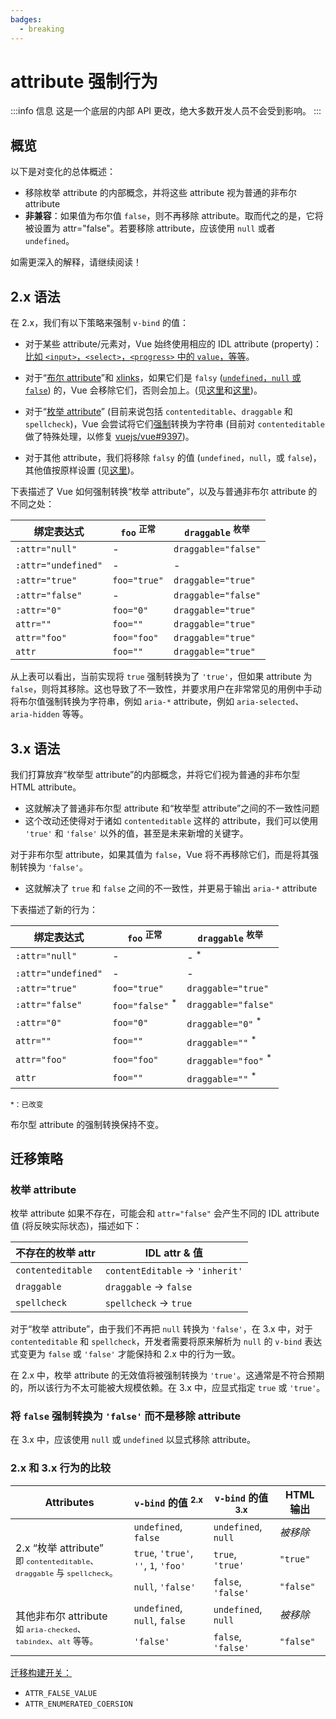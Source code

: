 ```yaml
---
badges:
  - breaking
---
```


# attribute 强制行为 <MigrationBadges :badges="$frontmatter.badges" />

:::info 信息
这是一个底层的内部 API 更改，绝大多数开发人员不会受到影响。
:::

## 概览

以下是对变化的总体概述：

- 移除枚举 attribute 的内部概念，并将这些 attribute 视为普通的非布尔 attribute
- **非兼容**：如果值为布尔值 `false`，则不再移除 attribute。取而代之的是，它将被设置为 attr="false"。若要移除 attribute，应该使用 `null` 或者 `undefined`。

如需更深入的解释，请继续阅读！

## 2.x 语法

在 2.x，我们有以下策略来强制 `v-bind` 的值：

- 对于某些 attribute/元素对，Vue 始终使用相应的 IDL attribute (property)：[比如 `<input>`，`<select>`，`<progress>` 中的 `value`，等等](https://github.com/vuejs/vue/blob/bad3c326a3f8b8e0d3bcf07917dc0adf97c32351/src/platforms/web/util/attrs.js#L11-L18)。

- 对于“[布尔 attribute](https://github.com/vuejs/vue/blob/bad3c326a3f8b8e0d3bcf07917dc0adf97c32351/src/platforms/web/util/attrs.js#L33-L40)”和 [xlinks](https://github.com/vuejs/vue/blob/bad3c326a3f8b8e0d3bcf07917dc0adf97c32351/src/platforms/web/util/attrs.js#L44-L46)，如果它们是 `falsy` ([`undefined`，`null` 或 `false`](https://github.com/vuejs/vue/blob/bad3c326a3f8b8e0d3bcf07917dc0adf97c32351/src/platforms/web/util/attrs.js#L52-L54)) 的，Vue 会移除它们，否则会加上。(见[这里](https://github.com/vuejs/vue/blob/bad3c326a3f8b8e0d3bcf07917dc0adf97c32351/src/platforms/web/runtime/modules/attrs.js#L66-L77)和[这里](https://github.com/vuejs/vue/blob/bad3c326a3f8b8e0d3bcf07917dc0adf97c32351/src/platforms/web/runtime/modules/attrs.js#L81-L85))。

- 对于“[枚举 attribute](https://github.com/vuejs/vue/blob/bad3c326a3f8b8e0d3bcf07917dc0adf97c32351/src/platforms/web/util/attrs.js#L20)” (目前来说包括 `contenteditable`、`draggable` 和 `spellcheck`)，Vue 会尝试将它们[强制](https://github.com/vuejs/vue/blob/bad3c326a3f8b8e0d3bcf07917dc0adf97c32351/src/platforms/web/util/attrs.js#L24-L31)转换为字符串 (目前对 `contenteditable` 做了特殊处理，以修复 [vuejs/vue#9397](https://github.com/vuejs/vue/issues/9397))。

-  对于其他 attribute，我们将移除 `falsy` 的值 (`undefined`，`null`，或 `false`)，其他值按原样设置 (见[这里](https://github.com/vuejs/vue/blob/bad3c326a3f8b8e0d3bcf07917dc0adf97c32351/src/platforms/web/runtime/modules/attrs.js#L92-L113))。

下表描述了 Vue 如何强制转换“枚举 attribute”，以及与普通非布尔 attribute 的不同之处：

| 绑定表达式           | `foo` <sup>正常</sup>   | `draggable` <sup>枚举</sup>       |
| ------------------- | ----------------------- | --------------------------------- |
| `:attr="null"`      | -                       | `draggable="false"`               |
| `:attr="undefined"` | -                       | -                                 |
| `:attr="true"`      | `foo="true"`            | `draggable="true"`                |
| `:attr="false"`     | -                       | `draggable="false"`               |
| `:attr="0"`         | `foo="0"`               | `draggable="true"`                |
| `attr=""`           | `foo=""`                | `draggable="true"`                |
| `attr="foo"`        | `foo="foo"`             | `draggable="true"`                |
| `attr`              | `foo=""`                | `draggable="true"`                |


从上表可以看出，当前实现将 `true` 强制转换为了 `'true'`，但如果 attribute 为 `false`，则将其移除。这也导致了不一致性，并要求用户在非常常见的用例中手动将布尔值强制转换为字符串，例如
 `aria-*` attribute，例如 `aria-selected`、`aria-hidden` 等等。

## 3.x 语法

我们打算放弃“枚举型 attribute”的内部概念，并将它们视为普通的非布尔型 HTML attribute。

- 这就解决了普通非布尔型 attribute 和“枚举型 attribute”之间的不一致性问题
- 这个改动还使得对于诸如 `contenteditable` 这样的 attribute，我们可以使用 `'true'` 和 `'false'` 以外的值，甚至是未来新增的关键字。

对于非布尔型 attribute，如果其值为 `false`，Vue 将不再移除它们，而是将其强制转换为 `'false'`。

- 这就解决了 `true` 和 `false` 之间的不一致性，并更易于输出 `aria-*` attribute

下表描述了新的行为：

| 绑定表达式       | `foo` <sup>正常</sup>    | `draggable` <sup>枚举</sup> |
| ------------------- | -------------------------- | --------------------------------- |
| `:attr="null"`      | -                          | - <sup>*</sup>                    |
| `:attr="undefined"` | -                          | -                                 |
| `:attr="true"`      | `foo="true"`               | `draggable="true"`                |
| `:attr="false"`     | `foo="false"` <sup>*</sup> | `draggable="false"`               |
| `:attr="0"`         | `foo="0"`                  | `draggable="0"` <sup>*</sup>      |
| `attr=""`           | `foo=""`                   | `draggable=""` <sup>*</sup>       |
| `attr="foo"`        | `foo="foo"`                | `draggable="foo"` <sup>*</sup>    |
| `attr`              | `foo=""`                   | `draggable=""` <sup>*</sup>       |

<small>*：已改变</small>

布尔型 attribute 的强制转换保持不变。

## 迁移策略

### 枚举 attribute

枚举 attribute 如果不存在，可能会和 `attr="false"` 会产生不同的 IDL attribute 值 (将反映实际状态)，描述如下：

| 不存在的枚举 attr           | IDL attr & 值                     |
| ---------------------- | ------------------------------------ |
| `contenteditable`      | `contentEditable` &rarr; `'inherit'` |
| `draggable`            | `draggable` &rarr; `false`           |
| `spellcheck`           | `spellcheck` &rarr; `true`           |

对于“枚举 attribute”，由于我们不再把 `null` 转换为 `'false'`，在 3.x 中，对于 `contenteditable` 和 `spellcheck`，开发者需要将原来解析为 `null` 的 `v-bind` 表达式变更为 `false` 或 `'false'` 才能保持和 2.x 中的行为一致。

在 2.x 中，枚举 attribute 的无效值将被强制转换为 `'true'`。这通常是不符合预期的，所以该行为不太可能被大规模依赖。在 3.x 中，应显式指定 `true` 或 `'true'`。

### 将 `false` 强制转换为 `'false'` 而不是移除 attribute

在 3.x 中，应该使用 `null` 或 `undefined` 以显式移除 attribute。

### 2.x 和 3.x 行为的比较

<table>
  <thead>
    <tr>
      <th>Attributes</th>
      <th><code>v-bind</code> 的值 <sup>2.x</sup></th>
      <th><code>v-bind</code> 的值 <sup>3.x</sup></th>
      <th>HTML 输出</th>
    </tr>
  </thead>
  <tbody>
    <tr>
      <td rowspan="3">2.x “枚举 attribute”<br><small>即 <code>contenteditable</code>、<code>draggable</code> 与 <code>spellcheck</code>。</small></td>
      <td><code>undefined</code>, <code>false</code></td>
      <td><code>undefined</code>, <code>null</code></td>
      <td><i>被移除</i></td>
    </tr>
    <tr>
      <td>
        <code>true</code>, <code>'true'</code>, <code>''</code>, <code>1</code>,
        <code>'foo'</code>
      </td>
      <td><code>true</code>, <code>'true'</code></td>
      <td><code>"true"</code></td>
    </tr>
    <tr>
      <td><code>null</code>, <code>'false'</code></td>
      <td><code>false</code>, <code>'false'</code></td>
      <td><code>"false"</code></td>
    </tr>
    <tr>
      <td rowspan="2">其他非布尔 attribute<br><small>如 <code>aria-checked</code>、<code>tabindex</code>、<code>alt</code> 等等。</small></td>
      <td><code>undefined</code>, <code>null</code>, <code>false</code></td>
      <td><code>undefined</code>, <code>null</code></td>
      <td><i>被移除</i></td>
    </tr>
    <tr>
      <td><code>'false'</code></td>
      <td><code>false</code>, <code>'false'</code></td>
      <td><code>"false"</code></td>
    </tr>
  </tbody>
</table>

[迁移构建开关：](migration-build.html#兼容性配置)

- `ATTR_FALSE_VALUE`
- `ATTR_ENUMERATED_COERSION`
